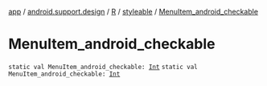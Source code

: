 [app](../../../index.md) / [android.support.design](../../index.md) / [R](../index.md) / [styleable](index.md) / [MenuItem_android_checkable](./-menu-item_android_checkable.md)

# MenuItem_android_checkable

`static val MenuItem_android_checkable: `[`Int`](https://kotlinlang.org/api/latest/jvm/stdlib/kotlin/-int/index.html)
`static val MenuItem_android_checkable: `[`Int`](https://kotlinlang.org/api/latest/jvm/stdlib/kotlin/-int/index.html)